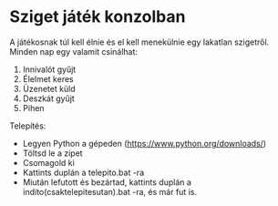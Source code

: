 # Sziget játék konzolban
A játékosnak túl kell élnie és el kell menekülnie egy lakatlan szigetről. Minden nap egy valamit csinálhat:
1. Innivalót gyűjt
2. Élelmet keres
3. Üzenetet küld
4. Deszkát gyűjt
5. Pihen

Telepítés:
- Legyen Python a gépeden (https://www.python.org/downloads/)
- Töltsd le a zipet
- Csomagold ki
- Kattints duplán a telepito.bat -ra
- Miután lefutott és bezártad, kattints duplán a indito(csaktelepitesutan).bat -ra, és már fut is.
